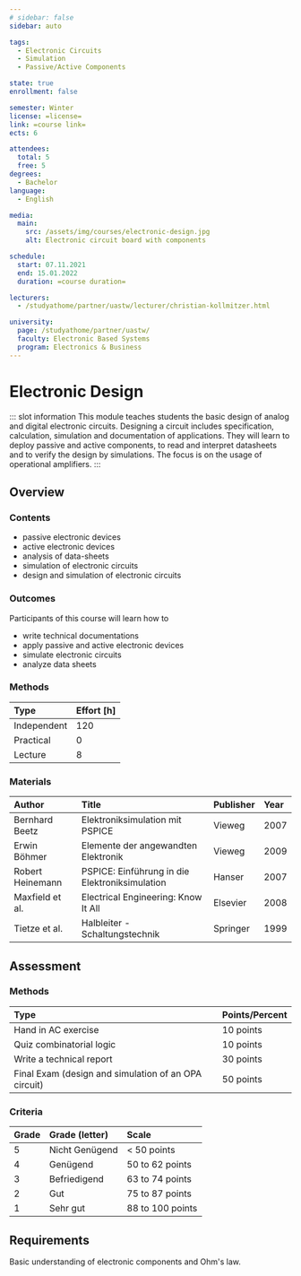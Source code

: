 ```yaml
---
# sidebar: false
sidebar: auto

tags:
  - Electronic Circuits
  - Simulation
  - Passive/Active Components

state: true
enrollment: false

semester: Winter
license: =license=
link: =course link=
ects: 6

attendees:
  total: 5
  free: 5
degrees:
  - Bachelor
language:
  - English

media:
  main:
    src: /assets/img/courses/electronic-design.jpg
    alt: Electronic circuit board with components

schedule:
  start: 07.11.2021
  end: 15.01.2022
  duration: =course duration=

lecturers:
  - /studyathome/partner/uastw/lecturer/christian-kollmitzer.html

university:
  page: /studyathome/partner/uastw/
  faculty: Electronic Based Systems
  program: Electronics & Business
---
```


# Electronic Design

::: slot information
This module teaches students the basic design of analog and digital electronic circuits.
Designing a circuit includes specification, calculation, simulation and documentation of applications.
They will learn to deploy passive and active components, to read and interpret datasheets and to verify the design by simulations.
The focus is on the usage of operational amplifiers.
:::

## Overview

### Contents

- passive electronic devices
- active electronic devices
- analysis of data-sheets
- simulation of electronic circuits
- design and simulation of electronic circuits

### Outcomes

Participants of this course will learn how to

- write technical documentations
- apply passive and active electronic devices
- simulate electronic circuits
- analyze data sheets

### Methods

| Type        | Effort \[h\] |
| :---------- | :----------- |
| Independent | 120          |
| Practical   | 0            |
| Lecture     | 8            |

### Materials

| Author           | Title                                          | Publisher | Year |
| :--------------- | :--------------------------------------------- | :-------- | :--- |
| Bernhard Beetz   | Elektroniksimulation mit PSPICE                | Vieweg    | 2007 |
| Erwin Böhmer     | Elemente der angewandten Elektronik            | Vieweg    | 2009 |
| Robert Heinemann | PSPICE: Einführung in die Elektroniksimulation | Hanser    | 2007 |
| Maxfield et al.  | Electrical Engineering: Know It All            | Elsevier  | 2008 |
| Tietze et al.    | Halbleiter - Schaltungstechnik                 | Springer  | 1999 |

## Assessment

### Methods

| Type                                                     | Points/Percent |
| :------------------------------------------------------- | :------------- |
| Hand in AC exercise                                      | 10 points      |
| Quiz combinatorial logic                                 | 10 points      |
| Write a technical report                                 | 30 points      |
| Final Exam (design and simulation of an OPA circuit)     | 50 points      |

### Criteria

| Grade | Grade (letter) | Scale            |
| :---- | :------------- | :--------------- |
| 5     | Nicht Genügend | < 50 points      |
| 4     | Genügend       | 50 to 62 points  |
| 3     | Befriedigend   | 63 to 74 points  |
| 2     | Gut            | 75 to 87 points  |
| 1     | Sehr gut       | 88 to 100 points |

## Requirements

Basic understanding of electronic components and Ohm's law.

